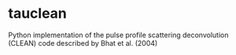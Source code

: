 # tauclean
Python implementation of the pulse profile scattering deconvolution (CLEAN) code described by Bhat et al. (2004)
